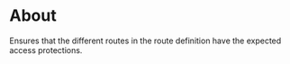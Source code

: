# About

Ensures that the different routes in the route definition have the expected
access protections.
